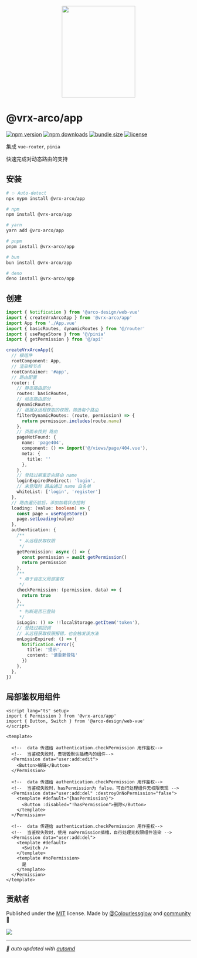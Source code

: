 <p align="center">
<img src="https://vrx-arco.github.io/arco-design-pro/favicon.svg" width="200" height="250">
</p>

# @vrx-arco/app

<!-- automd:badges color="orange" license licenseBranch  bundlephobia packagephobia -->

[![npm version](https://img.shields.io/npm/v/@vrx-arco/app?color=orange)](https://npmjs.com/package/@vrx-arco/app)
[![npm downloads](https://img.shields.io/npm/dm/@vrx-arco/app?color=orange)](https://npm.chart.dev/@vrx-arco/app)
[![bundle size](https://img.shields.io/bundlephobia/minzip/@vrx-arco/app?color=orange)](https://bundlephobia.com/package/@vrx-arco/app)
[![license](https://img.shields.io/github/license/vrx-arco/arco-design-pro?color=orange)](https://github.com/vrx-arco/arco-design-pro/blob/true/LICENSE)

<!-- /automd -->

集成 `vue-router`, `pinia`

快速完成对动态路由的支持

## 安装

<!-- automd:pm-install -->

```sh
# ✨ Auto-detect
npx nypm install @vrx-arco/app

# npm
npm install @vrx-arco/app

# yarn
yarn add @vrx-arco/app

# pnpm
pnpm install @vrx-arco/app

# bun
bun install @vrx-arco/app

# deno
deno install @vrx-arco/app
```

<!-- /automd -->

## 创建

```ts
import { Notification } from '@arco-design/web-vue'
import { createVrxArcoApp } from '@vrx-arco/app' 
import App from './App.vue'
import { basicRoutes, dynamicRoutes } from '@/router'
import { usePageStore } from '@/pinia'
import { getPermission } from '@/api'

createVrxArcoApp({
  // 根组件
  rootComponent: App,
  // 渲染根节点
  rootContainer: '#app',
  // 路由配置
  router: {
    // 静态路由部分
    routes: basicRoutes,
    // 动态路由部分
    dynamicRoutes,
    // 根据从远程获取的权限，筛选每个路由
    filterDynamicRoutes: (route, permission) => {
      return permission.includes(route.name)
    },
    // 页面未找到 路由
    pageNotFound: {
      name: 'page404',
      component: () => import('@/views/page/404.vue'),
      meta: {
        title: ''
      },
    },
    // 登陆过期重定向路由 name
    loginExpiredRedirect: 'login',
    // 未登陆时 路由通过 name 白名单
    whiteList: ['login', 'register']
  },
  // 路由遍历前后，添加加载状态控制
  loading: (value: boolean) => {
    const page = usePageStore()
    page.setLoading(value)
  },
  authentication: {
    /**
     * 从远程获取权限
     */
    getPermission: async () => {
      const permission = await getPermission()
      return permission
    },
    /**
     * 用于自定义局部鉴权
     */
    checkPermission: (permission, data) => {
      return true
    },
    /**
     * 判断是否已登陆
     */
    isLogin: () => !!localStorage.getItem('token'),
    // 登陆过期回调
    // 从远程获取权限报错，也会触发该方法
    onLoginExpired: () => {
      Notification.error({
        title: '提示',
        content: '请重新登陆'
      })
    },
  },
})
```

## 局部鉴权用组件

```vue
<script lang="ts" setup>
import { Permission } from '@vrx-arco/app'
import { Button, Switch } from '@arco-design/web-vue'
</script>

<template>

  <!--  data 传递给 authentication.checkPermission 用作鉴权-->
  <!--  当鉴权失败时，责销毁默认插槽内的组件-->
  <Permission data="user:add:edit">
    <Button>编辑</Button>
  </Permission>

  <!--  data 传递给 authentication.checkPermission 用作鉴权-->
  <!--  当鉴权失败时，hasPermission为 false，可自行处理组件无权限表现 -->
  <Permission data="user:add:del" :destroyOnNoPermission="false">
    <template #default="{hasPermission}">
      <Button :disabled="!hasPermission">删除</Button>
    </template>
  </Permission>

  <!--  data 传递给 authentication.checkPermission 用作鉴权-->
  <!--  当鉴权失败时，使用 noPermission插槽，自行处理无权限组件渲染 -->
  <Permission data="user:add:del">
    <template #default>
      <Switch />
    </template>
    <template #noPermission>
      是
    </template>
  </Permission>
</template>
```

## 贡献者
<!-- automd:contributors author="Colourlessglow" license="MIT" -->

Published under the [MIT](https://github.com/vrx-arco/arco-design-pro/blob/main/LICENSE) license.
Made by [@Colourlessglow](https://github.com/Colourlessglow) and [community](https://github.com/vrx-arco/arco-design-pro/graphs/contributors) 💛
<br><br>
<a href="https://github.com/vrx-arco/arco-design-pro/graphs/contributors">
<img src="https://contrib.rocks/image?repo=vrx-arco/arco-design-pro" />
</a>

<!-- /automd -->

<!-- automd:with-automd -->

---

_🤖 auto updated with [automd](https://automd.unjs.io)_

<!-- /automd -->
